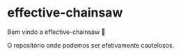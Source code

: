 # effective-chainsaw

Bem vindo a effective-chainsaw :tada:

O repositório onde podemos ser efetivamente cautelosos.


